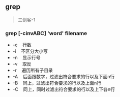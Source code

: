 ## grep
> 三剑客-1
### grep [-cinvABC] 'word' filename
* -c    行数
* -i    不区分大小写
* -n    显示行号
* -v    取反
* -r    遍历所有子目录
* -A    后面跟数字，过滤出符合要求的行以及下面n行
* -B    同上，过滤出符合要求的行以及上面n行
* -C    同上，同时过滤出符合要求的行以及上下各n行
